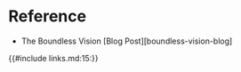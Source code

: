# Reference

- The Boundless Vision [Blog Post][boundless-vision-blog]

<!-- 🔗 Reference Style -->

{{#include links.md:15:}}

